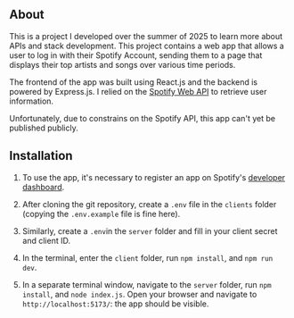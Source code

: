 ## About

This is a project I developed over the summer of 2025 to learn more about APIs and stack development. This project contains a web app that allows a user to log in with their Spotify Account, sending them to a page that displays their top artists and songs over various time periods. 

The frontend of the app was built using React.js and the backend is powered by Express.js. I relied on the [Spotify Web API](https://developer.spotify.com/documentation/web-api) to retrieve user information. 

Unfortunately, due to constrains on the Spotify API, this app can't yet be published publicly.

## Installation

1. To use the app, it's necessary to register an app on Spotify's [developer dashboard](https://developer.spotify.com/dashboard). 

2. After cloning the git repository, create a `.env` file in the `clients` folder (copying the `.env.example` file is fine here).

3. Similarly, create a `.env`in the `server` folder and fill in your client secret and client ID. 

4. In the terminal, enter the `client` folder, run `npm install`, and `npm run dev`. 

5. In a separate terminal window, navigate to the `server` folder, run `npm install`, and `node index.js`. Open your browser and navigate to `http://localhost:5173/`: the app should be visible.
